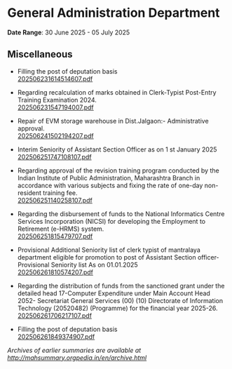 # General Administration Department

**Date Range**: 30 June 2025 - 05 July 2025


## Miscellaneous
- Filling the post of deputation basis\
  [202506231614514607.pdf](https://gr.maharashtra.gov.in/Site/Upload/Government%20Resolutions/English/202506231614514607.pdf)

- Regarding recalculation of marks obtained in Clerk-Typist Post-Entry Training Examination 2024.\
  [202506231547194007.pdf](https://gr.maharashtra.gov.in/Site/Upload/Government%20Resolutions/English/202506231547194007.pdf)

- Repair of EVM storage warehouse in Dist.Jalgaon:- Administrative approval.\
  [202506241502194207.pdf](https://gr.maharashtra.gov.in/Site/Upload/Government%20Resolutions/English/202506241502194207.pdf)

- Interim Seniority of Assistant Section Officer as on 1 st January 2025\
  [202506251747108107.pdf](https://gr.maharashtra.gov.in/Site/Upload/Government%20Resolutions/English/202506251747108107.pdf)

- Regarding approval of the revision training program conducted by the Indian Institute of Public Administration, Maharashtra Branch in accordance with various subjects and fixing the rate of one-day non-resident training fee.\
  [202506251140258107.pdf](https://gr.maharashtra.gov.in/Site/Upload/Government%20Resolutions/English/202506251140258107.pdf)

- Regarding the disbursement of funds to the National Informatics Centre Services Incorporation (NICSI) for developing the Employment to Retirement (e-HRMS) system.\
  [202506251815479707.pdf](https://gr.maharashtra.gov.in/Site/Upload/Government%20Resolutions/English/202506251815479707.pdf)

- Provisional Additional Seniority list of clerk typist of mantralaya department eligible for promotion to post of Assistant Section officer-Provisional Seniority list As on 01.01.2025\
  [202506261810574207.pdf](https://gr.maharashtra.gov.in/Site/Upload/Government%20Resolutions/English/202506261810574207.pdf)

- Regarding the distribution of funds from the sanctioned grant under the detailed head 17-Computer Expenditure under Main Account Head 2052- Secretariat General Services (00) (10) Directorate of Information Technology (20520482) (Programme) for the financial year 2025-26.\
  [202506261706217107.pdf](https://gr.maharashtra.gov.in/Site/Upload/Government%20Resolutions/English/202506261706217107.pdf)

- Filling the post of deputation basis\
  [202506261849374907.pdf](https://gr.maharashtra.gov.in/Site/Upload/Government%20Resolutions/English/202506261849374907.pdf)


*Archives of earlier summaries are available at http://mahsummary.orgpedia.in/en/archive.html*